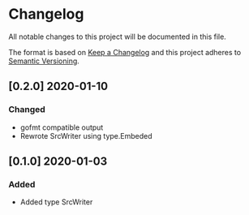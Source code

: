 # Changelog
All notable changes to this project will be documented in this file.

The format is based on [Keep a Changelog](http://keepachangelog.com/en/1.0.0/)
and this project adheres to [Semantic Versioning](http://semver.org/spec/v2.0.0.html).

## [0.2.0] 2020-01-10
### Changed

- gofmt compatible output
- Rewrote SrcWriter using type.Embeded

## [0.1.0] 2020-01-03
### Added

- Added type SrcWriter
